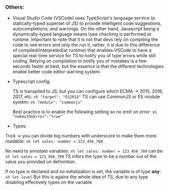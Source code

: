 ### Others:

- Visual Studio Code (VSCode) uses TypeScript's language service (a statically-typed superset of JS) to provide intelligent code suggestions, autocompletions, and warnings. On the other hand, Javascript being a dynamically-typed language means type checking is performed at runtime. Important to note that it is not that devs rely on compiling the code to see errors and only the run it, rather, it is due to this difference of compiled/interpreted(at runtime) that enables VSCode to have a special real-time service for TS to notify you of type errors while still coding. Relying on compilation to notify you of mistakes is a few seconds faster at best, but the essence is that the different technologies enable better code editor warning system.

- Typescript config:
 
    TS is transpiled to JS, but you can configure which ECMA -> 2015, 2016, 2017, etc:
    ```sh "target": "ES2015"```
    TS can use CommonJS or ES module system:
    ```sh "module": "commonjs" ```

    Best practice is to enable the following setting so no emit on error:
    ```sh "noEmitOnError":"true"```

- Types:

Trick -> you can divide big numbers with underscore to make them more readable:
```sh let sales: number = 123_456_789```

No need to annotate variables:
```sh let sales: number = 123_456_789```
can be 
```sh let sales = 123_456_789```
TS infers the type to be a number out of the value you provided on definintion.

If no type is declared and no initialization is set, the variable is of type **any**:
```sh let level```
But this is agains the whole idea of TS, due to any type disabling effectively types on the variable